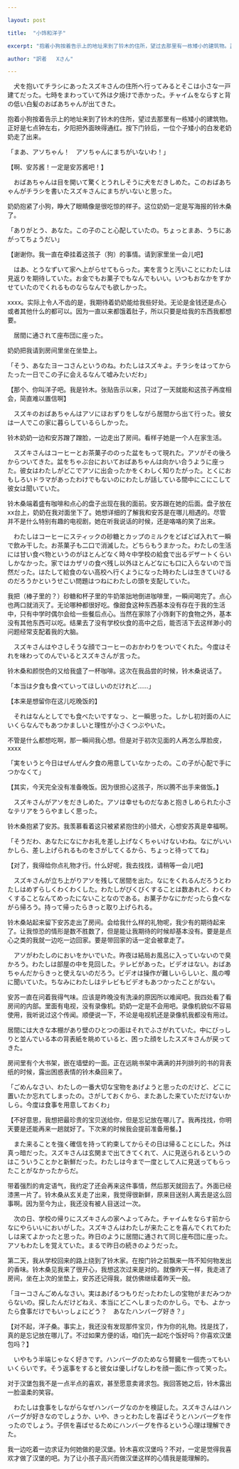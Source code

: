 ```yaml
---

layout: post

title:  "小饰和洋子"

excerpt: "抱着小狗按着告示上的地址来到了铃木的住所，望过去那里有一栋矮小的建筑物。正好是七点钟左右，夕阳把外面映得通红。按下门铃后，一位个子矮小的白发老奶奶走了出来。"

author: "訳者   Xさん"

---
```



　犬を抱いてチラシにあったスズキさんの住所へ行ってみるとそこは小さな一戸建てだった。七時をまわっていて外は夕焼けで赤かった。チャイムをならすと背の低い白髪のおばあちゃんが出てきた。

抱着小狗按着告示上的地址来到了铃木的住所，望过去那里有一栋矮小的建筑物。正好是七点钟左右，夕阳把外面映得通红。按下门铃后，一位个子矮小的白发老奶奶走了出来。

「まあ、アソちゃん！　アソちゃんにまちがいないわ！」

【啊、安苏酱！一定是安苏酱吧！】

　おばあちゃんは目を開いて驚くとうれしそうに犬をだきしめた。このおばあちゃんがチラシを書いたスズキさんにまちがいないと思った。

奶奶抱紧了小狗，睁大了眼睛像是很吃惊的样子。这位奶奶一定是写海报的铃木桑了。

「ありがとう、あなた。この子のこと心配していたの。ちょっとまあ、うちにあがってちょうだい」

【谢谢你。我一直在牵挂着这孩子（狗）的事情。请到家里坐一会儿吧】

　はあ、とうなずいて家へ上がらせてもらった。実を言うと汚いことにわたしは見返りを期待していた。お金でもお菓子でもなんでもいい。いつもおなかをすかせていたのでくれるものならなんでも欲しかった。

xxxx。实际上令人不齿的是，我期待着奶奶能给我些好处。无论是金钱还是点心或者其他什么的都可以。因为一直以来都饿着肚子，所以只要是给我的东西我都想要。

　居間に通されて座布団に座った。

奶奶把我请到房间里坐在坐垫上。

「そう、あなたヨーコさんというのね。わたしはスズキよ。チラシをはってからたった一日でこの子に会えるなんて嘘みたいだわ」

【那个、你叫洋子吧。我是铃木。张贴告示以来，只过了一天就能和这孩子再度相会，简直难以置信啊】

　スズキのおばあちゃんはアソにほおずりをしながら居間から出て行った。彼女は一人でこの家に暮らしているらしかった。

铃木奶奶一边和安苏蹭了蹭脸，一边走出了房间。看样子她是一个人在家生活。

　スズキさんはコーヒーとお茶菓子ののった盆をもって現れた。アソがその後ろからついてきた。盆をちゃぶ台においておばあちゃんは向かい合うように座った。彼女はわたしがどこでアソに出会ったかをくわしく知りたがった。とくにおもしろいドラマがあったわけでもないのにわたしが話している間中にこにこして彼女は聞いていた。

铃木桑端着盛有咖啡和点心的盘子出现在我的面前。安苏跟在她的后面。盘子放在xx台上，奶奶在我对面坐下了。她想详细的了解我和安苏是在哪儿相遇的。尽管并不是什么特别有趣的电视剧，她在听我说话的时候，还是咯咯的笑了出来。

　わたしはコーヒーにスティックの砂糖とカップのミルクをどばどば入れて一瞬で飲み干した。お茶菓子も二口で消滅した。どちらもうまかった。わたしの生活には甘い食べ物というのがほとんどなく時々中学校の給食で出るデザートくらいしかなかった。家ではカザリの食べ残し以外ほとんどなにも口に入らないので当然だった。はたして給食のない高校へ行くようになった時わたしは生きていけるのだろうかというせこい問題はつねにわたしの頭を支配していた。

我把（棒子里的？）砂糖和杯子里的牛奶笨拙地倒进咖啡里，一瞬间喝完了。点心也两口就消灭了。无论哪种都很好吃。像甜食这种东西基本没有存在于我的生活中，只有中学时偶尔会给一些餐后点心。当然在家除了小饰剩下的食物之外，基本没有其他东西可以吃。结果去了没有学校伙食的高中之后，能否活下去这样渺小的问题经常支配着我的大脑。

　スズキさんはやさしそうな顔でコーヒーのおかわりをついでくれた。今度はそれを味わってのんでいるとスズキさんが言った。

铃木桑和颜悦色的又给我盛了一杯咖啡。这次在我品尝的时候，铃木桑说话了。

「本当は夕食も食べていってほしいのだけれど……」

【本来是想留你在这儿吃晚饭的】

　それはなんとしてでも食べたいですなっ、と一瞬思った。しかし初対面の人にいくらなんでもあつかましいと理性が小さくつぶやいた。

不管是什么都想吃啊，那一瞬间我心想。但是对于初次见面的人再怎么厚脸皮，xxxx

「実をいうと今日はぜんぜん夕食の用意していなかったの。この子が心配で手につかなくて」

【其实，今天完全没有准备晚饭。因为很担心这孩子，所以腾不出手来做饭。】

　スズキさんがアソをだきしめた。アソは幸せものだなあと抱きしめられた小さなテリアをうらやましく思った。

铃木桑抱紧了安苏。我羡慕看着这只被紧紧抱住的小猎犬，心想安苏真是幸福啊。

「そうだわ、あなたになにかお礼を差し上げなくちゃいけないわね。なにがいいかしら、差し上げられるものをさがしてくるから、ちょっと待っててね」

【对了，我得给你点礼物才行。什么好呢，我去找找，请稍等一会儿吧】

　スズキさんが立ち上がりアソを残して居間を出た。なにをくれるんだろうとわたしはめずらしくわくわくした。わたしがびくびくすることは数あれど、わくわくすることなんてめったにないことなのである。お菓子かなにかだったら食べながら帰ろう。持って帰ったらきっと取り上げられる。

铃木桑站起来留下安苏走出了房间。会给我什么样的礼物呢，我少有的期待起来了。让我惊恐的情形是数不胜数了，但是能让我期待的时候却基本没有。要是是点心之类的我就一边吃一边回家。要是带回家的话一定会被拿走了。

　アソがわたしのにおいをかいでいた。昨夜は結局お風呂に入っていないので臭かろう。わたしは部屋の中を見回した。テレビがあった。ビデオはない。おばあちゃんだからきっと使えないのだろう。ビデオは操作が難しいらしいと、風の噂に聞いていた。ちなみにわたしはテレビもビデオもあつかったことがない。

安苏一直在问着我得气味。应该是昨晚没有洗澡的原因所以难闻吧。我四处看了看房间的内部。里面有电视，没有录像机。奶奶一定是不会用吧。录像机貌似不容易使用，我听说过这个传闻。顺便说一下，不论是电视机还是录像机我都没有用过。

居間には大きな本棚があり壁のひとつの面はそれでふさがれていた。中にびっしりと並んでいる本の背表紙を眺めていると、困った顔をしたスズキさんが戻ってきた。

房间里有个大书架，嵌在墙壁的一面。正在远眺书架中满满的并列排列的书的背表纸的时候，露出困惑表情的铃木桑回来了。

「ごめんなさい、わたしの一番大切な宝物をあげようと思ったのだけど、どこに置いたか忘れてしまったの。さがしておくから、またあした来ていただけないかしら。今度は食事を用意しておくわ」

【不好意思，我想把最珍贵的宝贝送给你，但是忘记放在哪儿了。我再找找，你明天要是还能再来一趟就好了。下次来的时候我会提前准备用餐。】

　また来ることを強く確信を持って約束してからその日は帰ることにした。外は真っ暗だった。スズキさんは玄関まで出てきてくれて、人に見送られるというのはこういうことかと新鮮だった。わたしは今まで一度として人に見送ってもらったことがなかったからだ。

带着强烈的肯定语气，我约定了还会再来这件事情，然后那天就回去了。外面已经漆黑一片了。铃木桑从玄关走了出来，我觉得很新鲜，原来目送别人离去是这么回事啊。因为至今为止，我还没有被人目送过一次。

　次の日、学校の帰りにスズキさんの家へよってみた。チャイムをならす前からなにやらいいにおいがした。スズキさんはわたしが来たことを喜んでくれてわたしは来てよかったと思った。昨日のように居間に通されて同じ座布団に座った。アソもわたしを覚えていた。まるで昨日の続きのようだった。

第二天，我从学校回来的路上绕到了铃木家。在按门铃之前飘来一阵不知何物发出的香味。铃木桑见我来了很开心，我想这次过来是对的。就像昨天一样，我走进了房间，坐在上次的坐垫上，安苏还记得我，就仿佛继续着昨天一般。

「ヨーコさんごめんなさい。実はあげるつもりだったわたしの宝物がまだみつからないの。探したんだけどねえ、本当にどこへしまったのかしら。でも、よかったら食事だけでもいっしょにどう？　あなたハンバーグ好き？」

【对不起，洋子桑。事实上，我还没有发现那件宝贝，作为你的礼物。找是找了，真的是忘记放在哪儿了。不过如果方便的话，咱们先一起吃个饭好吗？你喜欢汉堡包吗？】

　いやもう半端じゃなく好きです。ハンバーグのためなら腎臓を一個売ってもいいくらいです。そう返事をすると彼女は優しげなしわを顔一面に作って笑った。

对于汉堡包我不是一点半点的喜欢，甚至愿意卖肾求包。我回答她之后，铃木露出一脸温柔的笑容。

　わたしは食事をしながらなぜハンバーグなのかを検証した。スズキさんはハンバーグが好きなのでしょうか、いや、きっとわたしを喜ばそうとハンバーグを作ったのでしょう。子供を喜ばせるためにハンバーグを作るという心理は理解できた。

我一边吃着一边求证为何她做的是汉堡。铃木喜欢汉堡吗？不对，一定是觉得我喜欢才做了汉堡的吧。为了让小孩子高兴而做汉堡这样的心情我是能理解的。
